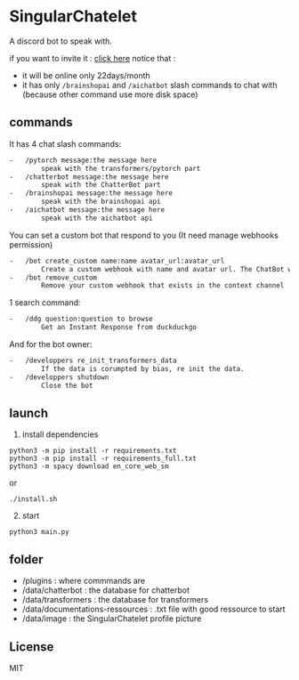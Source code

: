# SingularChatelet

A discord bot to speak with.

if you want to invite it : [click here](https://discord.com/oauth2/authorize?client_id=710407264070139944&permissions=415001528384&scope=bot%20applications.commands)
notice that :
-   it will be online only 22days/month
-   it has only `/brainshopai` and `/aichatbot` slash commands to chat with (because other command use more disk space)

## commands

It has 4 chat slash commands:
```txt
-   /pytorch message:the message here
        speak with the transformers/pytorch part
-   /chatterbot message:the message here
        speak with the ChatterBot part
-   /brainshopai message:the message here
        speak with the brainshopai api
-   /aichatbot message:the message here
        speak with the aichatbot api
```
You can set a custom bot that respond to you (It need manage webhooks permission)
```txt
-	/bot create_custom name:name avatar_url:avatar_url 
		Create a custom webhook with name and avatar url. The ChatBot will speek with it.
-	/bot remove_custom 
		Remove your custom webhook that exists in the context channel
```
1 search command:
```txt
-   /ddg question:question to browse
        Get an Instant Response from duckduckgo
```
And for the bot owner:
```txt
-   /developpers re_init_transformers_data
        If the data is corumpted by bias, re init the data.
-   /developpers shutdown
        Close the bot
```

## launch

1.  install dependencies
```shell
python3 -m pip install -r requirements.txt
python3 -m pip install -r requirements_full.txt
python3 -m spacy download en_core_web_sm
```
or 
```shell
./install.sh
```

2.  start
```shell
python3 main.py
```

## folder

-   /plugins                            : where commmands are
-   /data/chatterbot                    : the database for chatterbot
-   /data/transformers                  : the database for transformers
-   /data/documentations-ressources     : .txt file with good ressource to start
-   /data/image                         : the SingularChatelet profile picture

## License
MIT
